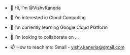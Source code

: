 - 👋 Hi, I’m @VishvKaneria

- 👀 I’m interested in Cloud Computing
- 🌱 I’m currently learning Google Cloud Platform
- 💞️ I’m looking to collaborate on ...
- 📫 How to reach me: Gmail - vishv.kaneria@gmail.com

<!---
VishvKaneria/VishvKaneria is a ✨ special ✨ repository because its `README.md` (this file) appears on your GitHub profile.
You can click the Preview link to take a look at your changes.
--->
